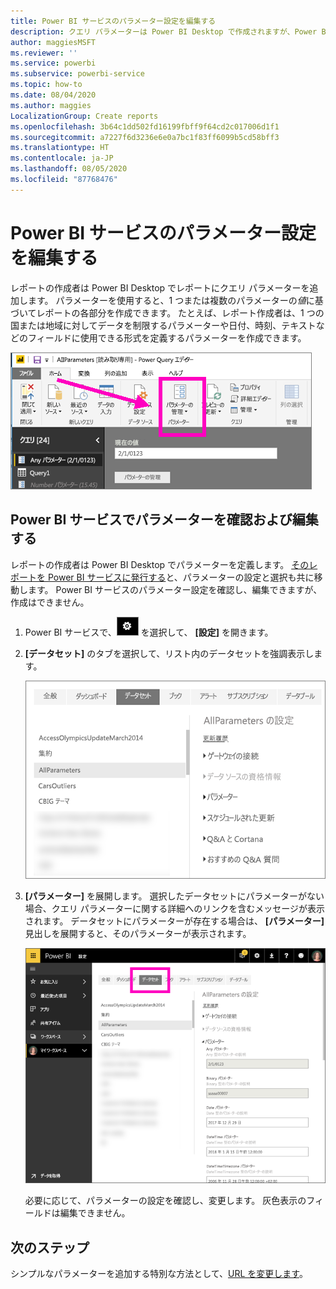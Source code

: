 ```yaml
---
title: Power BI サービスのパラメーター設定を編集する
description: クエリ パラメーターは Power BI Desktop で作成されますが、Power BI サービスで確認および更新できます
author: maggiesMSFT
ms.reviewer: ''
ms.service: powerbi
ms.subservice: powerbi-service
ms.topic: how-to
ms.date: 08/04/2020
ms.author: maggies
LocalizationGroup: Create reports
ms.openlocfilehash: 3b64c1dd502fd16199fbff9f64cd2c017006d1f1
ms.sourcegitcommit: a7227f6d3236e6e0a7bc1f83ff6099b5cd58bff3
ms.translationtype: HT
ms.contentlocale: ja-JP
ms.lasthandoff: 08/05/2020
ms.locfileid: "87768476"
---
```

# <a name="edit-parameter-settings-in-the-power-bi-service"></a>Power BI サービスのパラメーター設定を編集する
レポートの作成者は Power BI Desktop でレポートにクエリ パラメーターを追加します。 パラメーターを使用すると、1 つまたは複数のパラメーターの*値*に基づいてレポートの各部分を作成できます。 たとえば、レポート作成者は、1 つの国または地域に対してデータを制限するパラメーターや日付、時刻、テキストなどのフィールドに使用できる形式を定義するパラメーターを作成できます。

![Desktop で [パラメーターの管理] オプションを表示している [ホーム] タブ](media/service-parameters/power-bi-manage-parameters.png)

## <a name="review-and-edit-parameters-in-power-bi-service"></a>Power BI サービスでパラメーターを確認および編集する

レポートの作成者は Power BI Desktop でパラメーターを定義します。 [そのレポートを Power BI サービスに発行する](../create-reports/desktop-upload-desktop-files.md)と、パラメーターの設定と選択も共に移動します。 Power BI サービスのパラメーター設定を確認し、編集できますが、作成はできません。

1. Power BI サービスで、![歯車アイコン](media/service-parameters/power-bi-cog.png) を選択して、 **[設定]** を開きます。

2. **[データセット]** のタブを選択して、リスト内のデータセットを強調表示します。 
    
    ![[データセット] タブが選択されている [設定] ウィンドウ](media/service-parameters/power-bi-select-dataset2.png)

3. **[パラメーター]** を展開します。  選択したデータセットにパラメーターがない場合、クエリ パラメーターに関する詳細へのリンクを含むメッセージが表示されます。 データセットにパラメーターが存在する場合は、 **[パラメーター]** 見出しを展開すると、そのパラメーターが表示されます。 

    ![[パラメーター] が展開されている [設定] ウィンドウ](media/service-parameters/power-bi-settings.png)

    必要に応じて、パラメーターの設定を確認し、変更します。 灰色表示のフィールドは編集できません。 


## <a name="next-steps"></a>次のステップ
シンプルなパラメーターを追加する特別な方法として、[URL を変更します](../collaborate-share/service-url-filters.md)。
